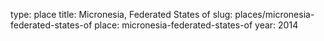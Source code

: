 type: place
title: Micronesia, Federated States of
slug: places/micronesia-federated-states-of
place: micronesia-federated-states-of
year: 2014
